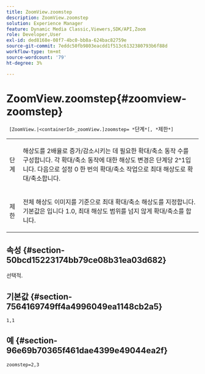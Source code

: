 ```yaml
---
title: ZoomView.zoomstep
description: ZoomView.zoomstep
solution: Experience Manager
feature: Dynamic Media Classic,Viewers,SDK/API,Zoom
role: Developer,User
exl-id: ded8168e-08f7-4bc0-bb8a-624bac82759e
source-git-commit: 7eddc50fb9803eacdd1f513c6132380793b6f88d
workflow-type: tm+mt
source-wordcount: '79'
ht-degree: 3%

---
```


# ZoomView.zoomstep{#zoomview-zoomstep}

` [ZoomView.|<containerId>_zoomView.]zoomstep= *`단계`*[, *`제한`*]`

<table id="table_1D425B7685D448459CD3FE8D683C813C"> 
 <tbody> 
  <tr> 
   <td colname="col1"> <p> <span class="codeph"> <span class="varname"> 단계</span> </span> </p> </td> 
   <td colname="col2"> <p> 해상도를 2배율로 증가/감소시키는 데 필요한 확대/축소 동작 수를 구성합니다. 각 확대/축소 동작에 대한 해상도 변경은 단계당 2^1입니다. 다음으로 설정 <span class="codeph"> 0</span> 한 번의 확대/축소 작업으로 최대 해상도로 확대/축소합니다. </p> </td> 
  </tr> 
  <tr> 
   <td colname="col1"> <p> <span class="codeph"> <span class="varname"> 제한</span> </span> </p> </td> 
   <td colname="col2"> <p> 전체 해상도 이미지를 기준으로 최대 확대/축소 해상도를 지정합니다. 기본값은 입니다 <span class="codeph"> 1.0</span>, 최대 해상도 범위를 넘지 않게 확대/축소를 합니다. </p> </td> 
  </tr> 
 </tbody> 
</table>

## 속성 {#section-50bcd15223174bb79ce08b31ea03d682}

선택적.

## 기본값 {#section-7564169749ff4a4996049ea1148cb2a5}

`1,1`

## 예 {#section-96e69b70365f461dae4399e49044ea2f}

`zoomstep=2,3`
